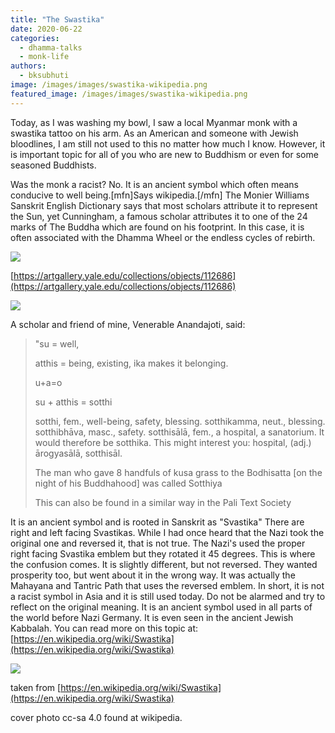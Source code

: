 ```yaml
---
title: "The Swastika"
date: 2020-06-22
categories: 
  - dhamma-talks
  - monk-life
authors: 
  - bksubhuti
image: /images/images/swastika-wikipedia.png
featured_image: /images/images/swastika-wikipedia.png
---
```


Today, as I was washing my bowl, I saw a local Myanmar monk with a swastika tattoo on his arm. As an American and someone with Jewish bloodlines, I am still not used to this no matter how much I know. However, it is important topic for all of you who are new to Buddhism or even for some seasoned Buddhists.

Was the monk a racist? No. It is an ancient symbol which often means conducive to well being.\[mfn\]Says wikipedia.\[/mfn\] The Monier Williams Sanskrit English Dictionary says that most scholars attribute it to represent the Sun, yet Cunningham, a famous scholar attributes it to one of the 24 marks of The Buddha which are found on his footprint. In this case, it is often associated with the Dhamma Wheel or the endless cycles of rebirth.

![](/images/FootprintYale-1024x746.jpg)

[https://artgallery.yale.edu/collections/objects/112686](https://artgallery.yale.edu/collections/objects/112686)

![](/images/image-1.png)

A scholar and friend of mine, Venerable Anandajoti, said:

> "su = well,
> 
> atthis = being, existing, ika makes it belonging.
> 
> u+a=o
> 
> su + atthis = sotthi
> 
> sotthi, fem., well-being, safety, blessing. sotthikamma, neut., blessing. sotthibhāva, masc., safety. sotthisālā, fem., a hospital, a sanatorium. It would therefore be sotthika. This might interest you: hospital, (adj.) ārogyasālā, sotthisāl.
> 
> The man who gave 8 handfuls of kusa grass to the Bodhisatta \[on the night of his Buddhahood\] was called Sotthiya
> 
> This can also be found in a similar way in the Pali Text Society

It is an ancient symbol and is rooted in Sanskrit as "Svastika" There are right and left facing Svastikas. While I had once heard that the Nazi took the original one and reversed it, that is not true. The Nazi's used the proper right facing Svastika emblem but they rotated it 45 degrees. This is where the confusion comes. It is slightly different, but not reversed. They wanted prosperity too, but went about it in the wrong way. It was actually the Mahayana and Tantric Path that uses the reversed emblem. In short, it is not a racist symbol in Asia and it is still used today. Do not be alarmed and try to reflect on the original meaning. It is an ancient symbol used in all parts of the world before Nazi Germany. It is even seen in the ancient Jewish Kabbalah. You can read more on this topic at: [https://en.wikipedia.org/wiki/Swastika](https://en.wikipedia.org/wiki/Swastika)

![](/images/image.png)

taken from [https://en.wikipedia.org/wiki/Swastika](https://en.wikipedia.org/wiki/Swastika)

cover photo cc-sa 4.0 found at wikipedia.